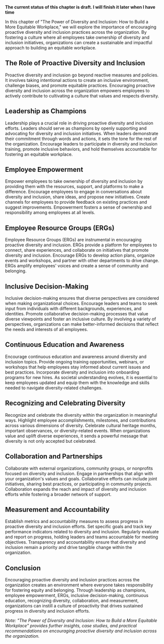 **The current status of this chapter is draft. I will finish it later when I have time**

In this chapter of "The Power of Diversity and Inclusion: How to Build a More Equitable Workplace," we will explore the importance of encouraging proactive diversity and inclusion practices across the organization. By fostering a culture where all employees take ownership of diversity and inclusion initiatives, organizations can create a sustainable and impactful approach to building an equitable workplace.

The Role of Proactive Diversity and Inclusion
---------------------------------------------

Proactive diversity and inclusion go beyond reactive measures and policies. It involves taking intentional actions to create an inclusive environment, challenge biases, and promote equitable practices. Encouraging proactive diversity and inclusion across the organization empowers employees to actively contribute to cultivating a culture that values and respects diversity.

Leadership as Champions
-----------------------

Leadership plays a crucial role in driving proactive diversity and inclusion efforts. Leaders should serve as champions by openly supporting and advocating for diversity and inclusion initiatives. When leaders demonstrate their commitment through words and actions, it sets the tone for the rest of the organization. Encourage leaders to participate in diversity and inclusion training, promote inclusive behaviors, and hold themselves accountable for fostering an equitable workplace.

Employee Empowerment
--------------------

Empower employees to take ownership of diversity and inclusion by providing them with the resources, support, and platforms to make a difference. Encourage employees to engage in conversations about diversity and inclusion, share ideas, and propose new initiatives. Create channels for employees to provide feedback on existing practices and suggest improvements. Empowerment fosters a sense of ownership and responsibility among employees at all levels.

Employee Resource Groups (ERGs)
-------------------------------

Employee Resource Groups (ERGs) are instrumental in encouraging proactive diversity and inclusion. ERGs provide a platform for employees to connect, share experiences, and collaborate on initiatives that promote diversity and inclusion. Encourage ERGs to develop action plans, organize events and workshops, and partner with other departments to drive change. ERGs amplify employees' voices and create a sense of community and belonging.

Inclusive Decision-Making
-------------------------

Inclusive decision-making ensures that diverse perspectives are considered when making organizational choices. Encourage leaders and teams to seek input from individuals with different backgrounds, experiences, and identities. Promote collaborative decision-making processes that value diverse viewpoints and foster an inclusive culture. By involving a variety of perspectives, organizations can make better-informed decisions that reflect the needs and interests of all employees.

Continuous Education and Awareness
----------------------------------

Encourage continuous education and awareness around diversity and inclusion topics. Provide ongoing training opportunities, webinars, or workshops that help employees stay informed about current issues and best practices. Incorporate diversity and inclusion into onboarding programs for new hires. As societal understanding evolves, it is essential to keep employees updated and equip them with the knowledge and skills needed to navigate diversity-related challenges.

Recognizing and Celebrating Diversity
-------------------------------------

Recognize and celebrate the diversity within the organization in meaningful ways. Highlight employee accomplishments, milestones, and contributions across various dimensions of diversity. Celebrate cultural heritage months, important observances, or diversity-related events. When organizations value and uplift diverse experiences, it sends a powerful message that diversity is not only accepted but celebrated.

Collaboration and Partnerships
------------------------------

Collaborate with external organizations, community groups, or nonprofits focused on diversity and inclusion. Engage in partnerships that align with your organization's values and goals. Collaborative efforts can include joint initiatives, sharing best practices, or participating in community projects. Collaboration expands the reach and impact of diversity and inclusion efforts while fostering a broader network of support.

Measurement and Accountability
------------------------------

Establish metrics and accountability measures to assess progress in proactive diversity and inclusion efforts. Set specific goals and track key performance indicators related to diversity and inclusion. Regularly evaluate and report on progress, holding leaders and teams accountable for meeting objectives. Transparency and accountability ensure that diversity and inclusion remain a priority and drive tangible change within the organization.

Conclusion
----------

Encouraging proactive diversity and inclusion practices across the organization creates an environment where everyone takes responsibility for fostering equity and belonging. Through leadership as champions, employee empowerment, ERGs, inclusive decision-making, continuous education, recognizing diversity, collaboration, and measurement, organizations can instill a culture of proactivity that drives sustained progress in diversity and inclusion efforts.

*Note: "The Power of Diversity and Inclusion: How to Build a More Equitable Workplace" provides further insights, case studies, and practical recommendations on encouraging proactive diversity and inclusion across the organization.*
